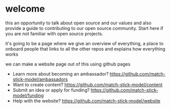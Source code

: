# welcome
this an opportunity to talk about open source and our values and also provide a guide to contributing to our open source community. Start here if you are not familiar with open source projects.

it's going to be a page where we give an overview of everything, a place to onboard people that links to all the other repos and explains how everything works

we can make a website page out of this using github pages

* Learn more about becoming an ambassador? https://github.com/match-stick-model/ambassadors
* Want to create content? https://github.com/match-stick-model/content
* Submit an idea or apply for funding? https://github.com/match-stick-model/funding
* Help with the website? https://github.com/match-stick-model/website
